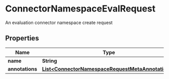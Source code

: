 

# ConnectorNamespaceEvalRequest

An evaluation connector namespace create request

## Properties

Name | Type | Description | Notes
------------ | ------------- | ------------- | -------------
**name** | **String** |  |  [optional]
**annotations** | [**List&lt;ConnectorNamespaceRequestMetaAnnotations&gt;**](ConnectorNamespaceRequestMetaAnnotations.md) |  |  [optional]




